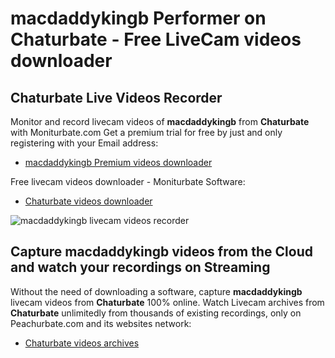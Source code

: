 # macdaddykingb Performer on Chaturbate - Free LiveCam videos downloader

## Chaturbate Live Videos Recorder

Monitor and record livecam videos of **macdaddykingb** from **Chaturbate** with Moniturbate.com
Get a premium trial for free by just and only registering with your Email address:
* [macdaddykingb Premium videos downloader](https://moniturbate.com/request-demo-licence-key.html)

Free livecam videos downloader - Moniturbate Software:
* [Chaturbate videos downloader](https://moniturbate.com/moniturbate-download-software.html)

![macdaddykingb livecam videos recorder](https://peachurnet.com/templates/moniturbate-software.png)


## Capture macdaddykingb videos from the Cloud and watch your recordings on Streaming

Without the need of downloading a software, capture **macdaddykingb** livecam videos from **Chaturbate** 100% online.
Watch Livecam archives from **Chaturbate** unlimitedly from thousands of existing recordings, only on Peachurbate.com and its websites network:
* [Chaturbate videos archives](https://peachurnet.com/)